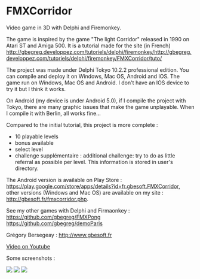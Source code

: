 # FMXCorridor
Video game in 3D with Delphi and Firemonkey. 

The game is inspired by the game "The light Corridor" released in 1990 on Atari ST and Amiga 500.
It is a tutorial made for the site (in French) http://gbegreg.developpez.com/tutoriels/delphi/firemonkey/http://gbegreg.developpez.com/tutoriels/delphi/firemonkey/FMXCorridor/tuto/

The project was made under Delphi Tokyo 10.2.2 professional edition. You can compile and deploy it on Windows, Mac OS, Android and IOS.
The game run on Windows, Mac OS and Android. I don't have an IOS device to try it but I think it works.

On Android (my device is under Android 5.0), if I compile the project with Tokyo, there are many graphic issues that make the game unplayable.
When I compile it with Berlin, all works fine...

Compared to the initial tutorial, this project is more complete : 
- 10 playable levels
- bonus available
- select level
- challenge supplémentaire : additional challenge: try to do as little referral as possible per level. This information is stored in user's directory.

The Android version is available on Play Store : https://play.google.com/store/apps/details?id=fr.gbesoft.FMXCorridor, other versions (Windows and Mac OS) are available on my site : http://gbesoft.fr/fmxcorridor.php.

See my other games with Delphi and Firmaonkey :<br>
https://github.com/gbegreg/FMXPong<br>
https://github.com/gbegreg/demoParis

Grégory Bersegeay : http://www.gbesoft.fr

<a href="https://www.youtube.com/embed/Dnc4CVbXO38">Video on Youtube</a>

Some screenshots :

<img src="https://github.com/gbegreg/FMXCorridor/blob/master/img/capture1.png">
<img src="https://github.com/gbegreg/FMXCorridor/blob/master/img/capture2.png">
<img src="https://github.com/gbegreg/FMXCorridor/blob/master/img/capture3.png">
